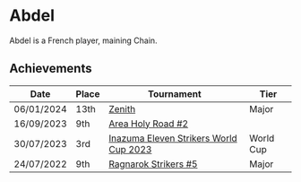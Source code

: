# Abdel

Abdel is a French player, maining Chain.

## Achievements

| Date | Place | Tournament | Tier |
| - | - | - | - |
| 06/01/2024 | 13th | [Zenith](/inapedia/tournaments/misc/zenith.md) | Major |
| 16/09/2023 | 9th | [Area Holy Road #2](/inapedia/tournaments/misc/holyroad2.md) |
| 30/07/2023 | 3rd | [Inazuma Eleven Strikers World Cup 2023](/inapedia/tournaments/worldcup23.md) | World Cup |
| 24/07/2022 | 9th | [Ragnarok Strikers #5](/inapedia/tournaments/ragna/ragna5.md) | Major |
